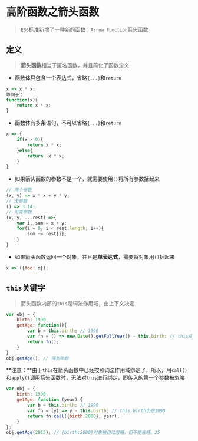 # 高阶函数之箭头函数

> `ES6`标准新增了一种新的函数：`Arrow Function`箭头函数

## 定义

> **箭头函数**相当于匿名函数，并且简化了函数定义

* 函数体只包含一个表达式，省略`{...}`和`return`

```JavaScript
x => x * x;
等同于：
function(x){
	return x * x;
}
```

* 函数体有多条语句，不可以省略`{...}`和`return`

```JavaScript
x => {
	if(x > 0){
		return x * x;
	}else{
		return -x * x;
	}
}
```

* 如果箭头函数的参数不是一个，就需要使用`()`将所有参数括起来

```JavaScript
// 两个参数
(x, y) => x * x + y * y;
// 无参数
() => 3.14;
// 可变参数
(x, y, ...rest) =>{
	var i, sum = x + y;
	for(i = 0; i < rest.length; i++){
		sum += rest[i];
	}
}
```

* 如果箭头函数返回一个对象，并且是**单表达式**，需要将对象用`()`括起来

```JavaScript
x => ({foo: x});
```

## `this`关键字

> 箭头函数内部的`this`是词法作用域，由上下文决定

```JavaScript
var obj = {
	birth: 1990,
	getAge: function(){
		var b = this.birth; // 1990
		var fn = () => new Date().getFullYear() - this.birth; // this指向obj对象，this.birth 为 1990
		return fn();
	}
}
obj.getAge(); // 得到年龄
```

**注意：**由于`this`在箭头函数中已经按照词法作用域绑定了，所以，用`call()`和`apply()`调用箭头函数时，无法对`this`进行绑定，即传入的第一个参数被忽略

```JavaScript
var obj = {
    birth: 1990,
    getAge: function (year) {
        var b = this.birth; // 1990
        var fn = (y) => y - this.birth; // this.birth仍是1990
        return fn.call({birth:2000}, year);
    }
};
obj.getAge(2015); // {birth:2000}对象被自动忽略，但不能省略。25
```